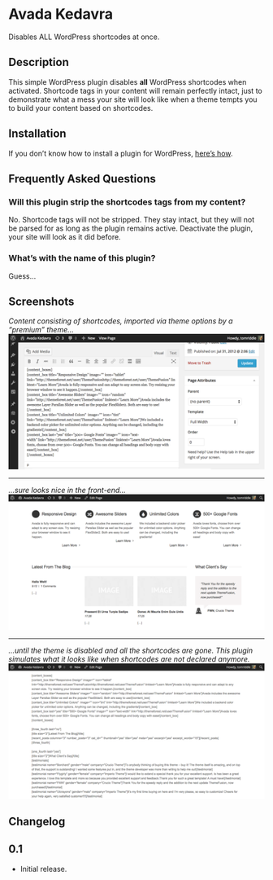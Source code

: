 # Avada Kedavra

Disables ALL WordPress shortcodes at once.

## Description

This simple WordPress plugin disables **all** WordPress shortcodes when activated. Shortcode tags in your content will remain perfectly intact, just to demonstrate what a mess your site will look like when a theme tempts you to build your content based on shortcodes.

## Installation

If you don’t know how to install a plugin for WordPress, [here’s how](http://codex.wordpress.org/Managing_Plugins#Installing_Plugins).

## Frequently Asked Questions

### Will this plugin strip the shortcodes tags from my content?

No. Shortcode tags will not be stripped. They stay intact, but they will not be parsed for as long as the plugin remains active. Deactivate the plugin, your site will look as it did before.

### What’s with the name of this plugin?

Guess…

## Screenshots

_Content consisting of shortcodes, imported via theme options by a “premium” theme…_
![screenshot-1.png](https://raw.githubusercontent.com/glueckpress/avada-kedavra/assets/screenshot-1.png)

---

_…sure looks nice in the front-end…_
![screenshot-2.png](https://raw.githubusercontent.com/glueckpress/avada-kedavra/assets/screenshot-2.png)

---

_…until the theme is disabled and all the shortcodes are gone. This plugin simulates what it looks like when shortcodes are not declared anymore._
![screenshot-3.png](https://raw.githubusercontent.com/glueckpress/avada-kedavra/assets/screenshot-3.png)

## Changelog

## 0.1

* Initial release.